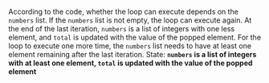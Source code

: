 According to the code, whether the loop can execute depends on the `numbers` list. If the `numbers` list is not empty, the loop can execute again. At the end of the last iteration, `numbers` is a list of integers with one less element, and `total` is updated with the value of the popped element. For the loop to execute one more time, the `numbers` list needs to have at least one element remaining after the last iteration.
State: **`numbers` is a list of integers with at least one element, `total` is updated with the value of the popped element**
